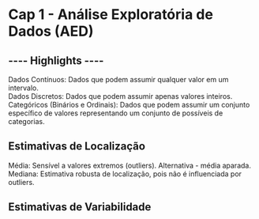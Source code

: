 # Cap 1 - Análise Exploratória de Dados (AED)

## ---- Highlights ---- 			

Dados Contínuos: Dados que podem assumir qualquer valor em um intervalo.  
Dados Discretos: Dados que podem assumir apenas valores inteiros.  
Categóricos (Binários e Ordinais): Dados que podem assumir um conjunto específico de valores representando um conjunto de possíveis de categorias.

## Estimativas de Localização
Média: Sensível a valores extremos (outliers). Alternativa - média aparada.  
Mediana: Estimativa robusta de localização, pois não é influenciada por outliers.  

## Estimativas de Variabilidade




